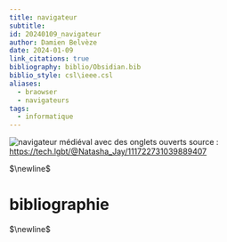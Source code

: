 ```yaml
---
title: navigateur
subtitle: 
id: 20240109_navigateur
author: Damien Belvèze
date: 2024-01-09
link_citations: true
bibliography: biblio/Obsidian.bib
biblio_style: csl\ieee.csl
aliases:
  - braowser
  - navigateurs
tags:
  - informatique
---
```

![navigateur médiéval avec des onglets ouverts](roue_livres.jpg)
source : https://tech.lgbt/@Natasha_Jay/111722731039889407

$\newline$
# bibliographie
$\newline$






